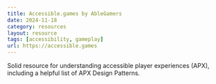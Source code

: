 ```yaml
---
title: Accessible.games by AbleGamers
date: 2024-11-18
category: resources
layout: resource
tags: [accessibility, gameplay]
url: https://accessible.games
---
```


Solid resource for understanding accessible player experiences (APX), including a helpful list of APX Design Patterns. 